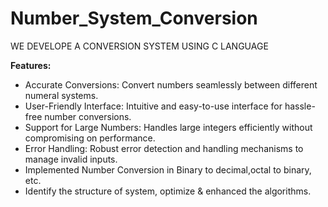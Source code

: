 # Number_System_Conversion
WE DEVELOPE A CONVERSION SYSTEM USING C LANGUAGE

**Features:**
- Accurate Conversions: Convert numbers seamlessly between different numeral systems.
- User-Friendly Interface: Intuitive and easy-to-use interface for hassle-free number conversions.
- Support for Large Numbers: Handles large integers efficiently without compromising on performance.
- Error Handling: Robust error detection and handling mechanisms to manage invalid inputs.
- Implemented Number Conversion in Binary to decimal,octal to binary, etc.
- Identify the structure of system, optimize & enhanced the algorithms.  
